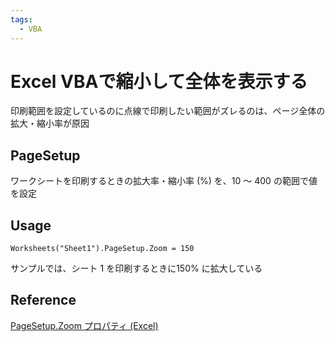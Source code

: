 ```yaml
---
tags:
  - VBA
---
```


# Excel VBAで縮小して全体を表示する

印刷範囲を設定しているのに点線で印刷したい範囲がズレるのは、ページ全体の拡大・縮小率が原因

## PageSetup

ワークシートを印刷するときの拡大率・縮小率 (%) を、10 ～ 400 の範囲で値を設定

## Usage
```VBScript
Worksheets("Sheet1").PageSetup.Zoom = 150
```
サンプルでは、シート 1 を印刷するときに150% に拡大している

## Reference
[PageSetup.Zoom プロパティ (Excel)](https://docs.microsoft.com/ja-jp/office/vba/api/excel.pagesetup.zoom)<br>
